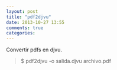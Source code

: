 ```yaml
---
layout: post
title: "pdf2djvu"
date: 2013-10-27 13:55
comments: true
categories: 
---
```

Convertir pdfs en djvu.

>$ pdf2djvu -o salida.djvu archivo.pdf

